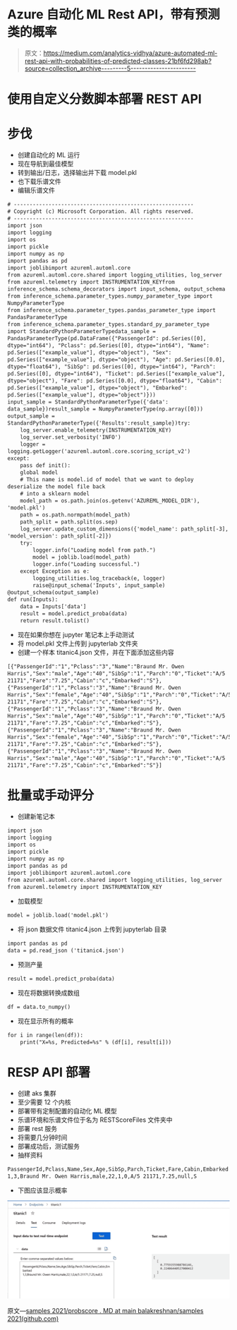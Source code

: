 # Azure 自动化 ML Rest API，带有预测类的概率

> 原文：<https://medium.com/analytics-vidhya/azure-automated-ml-rest-api-with-probabilities-of-predicted-classes-21bf6fd298ab?source=collection_archive---------5----------------------->

# 使用自定义分数脚本部署 REST API

# 步伐

*   创建自动化的 ML 运行
*   现在导航到最佳模型
*   转到输出/日志，选择输出并下载 model.pkl
*   也下载乐谱文件
*   编辑乐谱文件

```
# ---------------------------------------------------------
# Copyright (c) Microsoft Corporation. All rights reserved.
# ---------------------------------------------------------
import json
import logging
import os
import pickle
import numpy as np
import pandas as pd
import joblibimport azureml.automl.core
from azureml.automl.core.shared import logging_utilities, log_server
from azureml.telemetry import INSTRUMENTATION_KEYfrom inference_schema.schema_decorators import input_schema, output_schema
from inference_schema.parameter_types.numpy_parameter_type import NumpyParameterType
from inference_schema.parameter_types.pandas_parameter_type import PandasParameterType
from inference_schema.parameter_types.standard_py_parameter_type import StandardPythonParameterTypedata_sample = PandasParameterType(pd.DataFrame({"PassengerId": pd.Series([0], dtype="int64"), "Pclass": pd.Series([0], dtype="int64"), "Name": pd.Series(["example_value"], dtype="object"), "Sex": pd.Series(["example_value"], dtype="object"), "Age": pd.Series([0.0], dtype="float64"), "SibSp": pd.Series([0], dtype="int64"), "Parch": pd.Series([0], dtype="int64"), "Ticket": pd.Series(["example_value"], dtype="object"), "Fare": pd.Series([0.0], dtype="float64"), "Cabin": pd.Series(["example_value"], dtype="object"), "Embarked": pd.Series(["example_value"], dtype="object")}))
input_sample = StandardPythonParameterType({'data': data_sample})result_sample = NumpyParameterType(np.array([0]))
output_sample = StandardPythonParameterType({'Results':result_sample})try:
    log_server.enable_telemetry(INSTRUMENTATION_KEY)
    log_server.set_verbosity('INFO')
    logger = logging.getLogger('azureml.automl.core.scoring_script_v2')
except:
    pass def init():
    global model
    # This name is model.id of model that we want to deploy deserialize the model file back
    # into a sklearn model
    model_path = os.path.join(os.getenv('AZUREML_MODEL_DIR'), 'model.pkl')
    path = os.path.normpath(model_path)
    path_split = path.split(os.sep)
    log_server.update_custom_dimensions({'model_name': path_split[-3], 'model_version': path_split[-2]})
    try:
        logger.info("Loading model from path.")
        model = joblib.load(model_path)
        logger.info("Loading successful.")     
    except Exception as e:
        logging_utilities.log_traceback(e, logger)
        raise@input_schema('Inputs', input_sample)
@output_schema(output_sample)
def run(Inputs):
    data = Inputs['data']
    result = model.predict_proba(data)
    return result.tolist() 
```

*   现在如果你想在 jupyter 笔记本上手动测试
*   将 model.pkl 文件上传到 jupyterlab 文件夹
*   创建一个样本 titanic4.json 文件，并在下面添加这些内容

```
[{"PassengerId":"1","Pclass":"3","Name":"Braund Mr. Owen Harris","Sex":"male","Age":"40","SibSp":"1","Parch":"0","Ticket":"A/5 21171","Fare":"7.25","Cabin":"c","Embarked":"S"},
{"PassengerId":"1","Pclass":"3","Name":"Braund Mr. Owen Harris","Sex":"female","Age":"40","SibSp":"1","Parch":"0","Ticket":"A/5 21171","Fare":"7.25","Cabin":"c","Embarked":"S"},
{"PassengerId":"1","Pclass":"3","Name":"Braund Mr. Owen Harris","Sex":"male","Age":"40","SibSp":"1","Parch":"0","Ticket":"A/5 21171","Fare":"7.25","Cabin":"c","Embarked":"S"},
{"PassengerId":"1","Pclass":"3","Name":"Braund Mr. Owen Harris","Sex":"female","Age":"40","SibSp":"1","Parch":"0","Ticket":"A/5 21171","Fare":"7.25","Cabin":"c","Embarked":"S"},
{"PassengerId":"1","Pclass":"3","Name":"Braund Mr. Owen Harris","Sex":"male","Age":"40","SibSp":"1","Parch":"0","Ticket":"A/5 21171","Fare":"7.25","Cabin":"c","Embarked":"S"}]
```

# 批量或手动评分

*   创建新笔记本

```
import json
import logging
import os
import pickle
import numpy as np
import pandas as pd
import joblibimport azureml.automl.core
from azureml.automl.core.shared import logging_utilities, log_server
from azureml.telemetry import INSTRUMENTATION_KEY
```

*   加载模型

```
model = joblib.load('model.pkl')
```

*   将 json 数据文件 titanic4.json 上传到 jupyterlab 目录

```
import pandas as pd
data = pd.read_json ('titanic4.json')
```

*   预测产量

```
result = model.predict_proba(data)
```

*   现在将数据转换成数组

```
df = data.to_numpy()
```

*   现在显示所有的概率

```
for i in range(len(df)):
    print("X=%s, Predicted=%s" % (df[i], result[i]))
```

# RESP API 部署

*   创建 aks 集群
*   至少需要 12 个内核
*   部署带有定制配置的自动化 ML 模型
*   乐谱环境和乐谱文件位于名为 RESTScoreFiles 文件夹中
*   部署 rest 服务
*   将需要几分钟时间
*   部署成功后，测试服务
*   抽样资料

```
PassengerId,Pclass,Name,Sex,Age,SibSp,Parch,Ticket,Fare,Cabin,Embarked
1,3,Braund Mr. Owen Harris,male,22,1,0,A/5 21171,7.25,null,S
```

*   下图应该显示概率

![](img/c0a1d8519a076c0356c36004bebfdfbe.png)

原文—[samples 2021/probscore . MD at main balakreshnan/samples 2021(github.com)](https://github.com/balakreshnan/Samples2021/blob/main/AutoML/probscore.md)